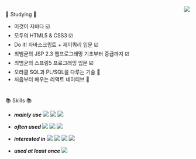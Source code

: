 
<img align="right" src="https://github-readme-stats-sigma-five.vercel.app/api/top-langs/?username=demd7362&theme=dracula&exclude_repo=clone-web-scrapper,clone-zoom&hide=Procfile&layout=compact&langs_count=8"/>


:book: Studying :book:                                   
+ 이것이 자바다 :ballot_box_with_check:
+ 모두의 HTML5 & CSS3 :ballot_box_with_check:
+ Do it! 자바스크립트 + 제이쿼리 입문 :ballot_box_with_check:
+ 최범균의 JSP 2.3 웹프로그래밍 기초부터 중급까지 :ballot_box_with_check:
+ 최범균의 스프링5 프로그래밍 입문 :ballot_box_with_check:
+ 오라클 SQL과 PL/SQL을 다루는 기술 :page_facing_up:
+ 처음부터 배우는 리액트 네이티브 :pencil:
      
<h1></h1>
  
:books: Skills :books:  

+ ***mainly use*** <img src="https://img.shields.io/badge/Spring-6DB33F?style=flat-square&logo=Spring&logoColor=white"/> <img src="https://img.shields.io/badge/ORACLE-F80000?style=flat-square&logo=oracle&logoColor=white"/> <img src="https://img.shields.io/badge/React-61DAFB?style=flat-square&logo=React&logoColor=black"/>
+ ***often used*** <img src="https://img.shields.io/badge/MySQL-4479A1?style=flat-square&logo=MySQL&logoColor=white"/> <img src="https://img.shields.io/badge/React Native-61DAFB?style=flat-square&logo=React&logoColor=black"/> <img src="https://img.shields.io/badge/Tailwind-06B6D4?style=flat-square&logo=Tailwind CSS&logoColor=white"/>

+ ***interested in*** <img src="https://img.shields.io/badge/Flutter-02569B?style=flat-square&logo=flutter&logoColor=white"/> <img src="https://img.shields.io/badge/Svelte-FF3E00?style=flat-square&logo=Svelte&logoColor=white"/> <img src="https://img.shields.io/badge/Next.js-000000?style=flat-square&logo=Next.js&logoColor=white"/> <img src="https://img.shields.io/badge/MongoDB-47A248?style=flat-square&logo=MongoDB&logoColor=white"/>

+ ***used at least once*** <img src="https://img.shields.io/badge/Vue.js-4FC08D?style=flat-square&logo=Vue.js&logoColor=white"/>




  
